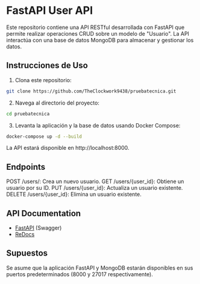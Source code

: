 # FastAPI User API

Este repositorio contiene una API RESTful desarrollada con FastAPI que permite realizar operaciones CRUD sobre un modelo de "Usuario". La API interactúa con una base de datos MongoDB para almacenar y gestionar los datos.

## Instrucciones de Uso

1. Clona este repositorio:

```bash
git clone https://github.com/TheClockwork9438/pruebatecnica.git
```

2. Navega al directorio del proyecto:

```bash
cd pruebatecnica
```

3. Levanta la aplicación y la base de datos usando Docker Compose:

```bash
docker-compose up -d --build
```

La API estará disponible en http://localhost:8000.

## Endpoints

POST /users/: Crea un nuevo usuario.
GET /users/{user_id}: Obtiene un usuario por su ID.
PUT /users/{user_id}: Actualiza un usuario existente.
DELETE /users/{user_id}: Elimina un usuario existente.

## API Documentation

* [FastAPI](http://localhost:8000/docs) (Swagger)
* [ReDocs](http://localhost:8000/redoc)

## Supuestos

Se asume que la aplicación FastAPI y MongoDB estarán disponibles en sus puertos predeterminados (8000 y 27017 respectivamente).